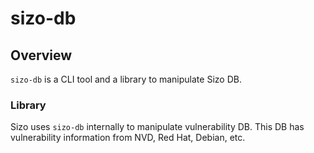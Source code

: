 # sizo-db 

## Overview
`sizo-db` is a CLI tool and a library to manipulate Sizo DB.

### Library
Sizo uses `sizo-db` internally to manipulate vulnerability DB. This DB has vulnerability information from NVD, Red Hat, Debian, etc.
